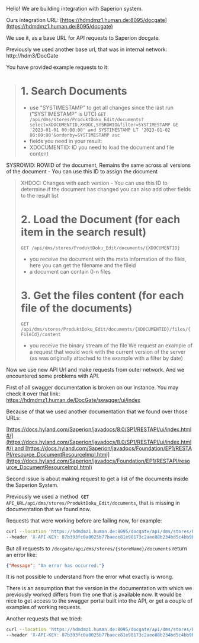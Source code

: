 Hello! We are building integration with Saperion system.

Ours integration URL: [https://hdmdmz1.human.de:8095/docgate](https://hdmdmz1.human.de:8095/docgate)

We use it, as a base URL for API requests to Saperion docgate.

Previously we used another base url, that was in internal network: http://hdm3/DocGate

You have provided example requests to it:
> # 1. Search Documents
> - use "SYSTIMESTAMP" to get all changes since the last run ("SYSTIMESTAMP" is UTC)
> `GET /api/dms/stores/ProduktDoku_Edit/documents?select=XDOCUMENTID,XHDOC,SYSROWID&filter=SYSTIMESTAMP GE '2023-01-01 00:00:00' and SYSTIMESTAMP LT '2023-01-02 00:00:00'&orderby=SYSTIMESTAMP asc`
> - fields you need in your result:
> - XDOCUMENTID: ID you need to load the document and file content
> 
SYSROWID: ROWID of the document, Remains the same across all versions of the document - You can use this ID to assign the document
> XHDOC: Changes with each version - You can use this ID to determine if the document has changed
> you can also add other fields to the result list
> 
> # 2. Load the Document (for each item in the search result)
> `GET /api/dms/stores/ProduktDoku_Edit/documents/{XDOCUMENTID}`
> - you receive the document with the meta information of the files, here you can get the filename and the fileid
> - a document can contain 0-n files
> 
> # 3. Get the files content (for each file of the documents)
> `GET /api/dms/stores/ProduktDoku_Edit/documents/{XDOCUMENTID}/files/{FileId}/content`
>- you receive the binary stream of the file
> We request an example of a request that would work with the current version of the server (as was originally attached to the example with a filter by date)

Now we use new API Url and make requests from outer network. And we encountered some problems with API.

First of all swagger documentation is broken on our instance. You may check it over that link: https://hdmdmz1.human.de/DocGate/swagger/ui/index

Because of that we used another documentation that we found over those URLs:

[https://docs.hyland.com/Saperion/javadocs/8.0/SP1/RESTAPI/ui/index.html#/](https://docs.hyland.com/Saperion/javadocs/8.0/SP1/RESTAPI/ui/index.html#/) and [https://docs.hyland.com/Saperion/javadocs/Foundation/EP1/RESTAPI/resource_DocumentResourceImpl.html](https://docs.hyland.com/Saperion/javadocs/Foundation/EP1/RESTAPI/resource_DocumentResourceImpl.html)

Second issue is about making request to get a list of the documents inside the Saperion System.

Previously we used a method  `GET API_URL/api/dms/stores/ProduktDoku_Edit/documents`, that is missing in documentation that we found now.

Requests that were working before are failing now, for example:
```bash
curl --location 'https://hdmdmz1.human.de:8095/docgate/api/dms/stores/ProduktDoku_Edit/documents?select=XDOCUMENTID%2CXHDOC%2CSYSROWID&filter=SYSTIMESTAMP%20GE%20%272023-01-01%2000%3A00%3A00%27%20and%20SYSTIMESTAMP%20LT%20%272023-01-02%2000%3A00%3A00%27&orderby=SYSTIMESTAMP%20asc' \
--header 'X-API-KEY: 87b393fc0a0025b77baece81e98173c2aee88b234bd5c4bb9bcc38d0c2322445'
```

But all requests to `/docgate/api/dms/stores/{storeName}/documents` return an error like:  
```json
{"Message": "An error has occurred."}
```

It is not possible to understand from the error what exactly is wrong.

There is an assumption that the version in the documentation with which we previously worked differs from the one that is available now. It would be nice to get access to the swagger portal built into the API, or get a couple of examples of working requests.

Another requests that we tried:
```bash
curl --location 'https://hdmdmz1.human.de:8095/docgate/api/dms/stores/ProduktDoku_Edit/documents?filter=SYSTIMESTAMP%20GE%20%272023-01-01%27' \
--header 'X-API-KEY: 87b393fc0a0025b77baece81e98173c2aee88b234bd5c4bb9bcc38d0c2322445'
```

